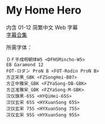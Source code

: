 # My Home Hero

内含 01-12 简繁中文 Web 字幕  
[字幕合集](https://github.com/Nekomoekissaten-SUB/Nekomoekissaten-MIR-Subs/releases/download/subtitle_pkg/MyHomeHero_Web_JPCH.7z)

所需字体：
```
ＤＦ平成明朝体W5 <DFHSMincho-W5>
EB Garamond 12
FOT-ロダン ProN B <FOT-Rodin ProN B>
方正宋黑_GBK <FZSongHei-B07>
方正中雅宋_GBK <FZYaSong-DB-GBK>
方正准雅宋_GBK <FZYaSong-M-GBK>
汉仪旗黑-65S <HYQiHei-65S>
汉仪玄宋 65S <HYXuanSong 65S>
汉仪玄宋 75S <HYXuanSong 75S>
汉仪玄宋 95S <HYXuanSong 95S>
```
